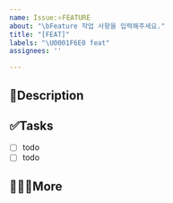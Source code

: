 ```yaml
---
name: Issue:⭐️FEATURE
about: "\bFeature 작업 사항을 입력해주세요."
title: "[FEAT]"
labels: "\U0001F6E0️ feat"
assignees: ''

---
```


## 📄Description


## ✅Tasks
- [ ] todo
- [ ] todo

## 🙋🏻‍♂️More
